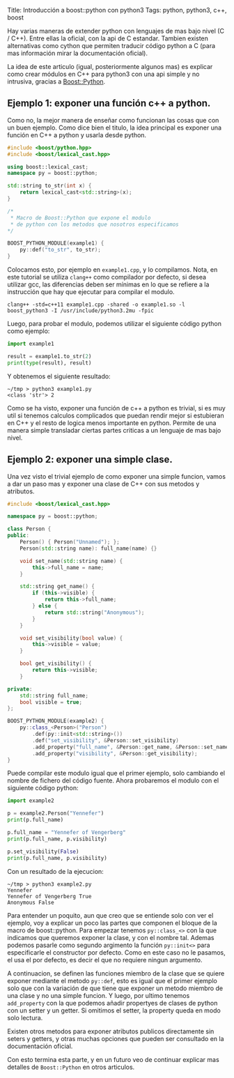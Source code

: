 Title: Introducción a boost::python con python3
Tags: python, python3, c++, boost


Hay varias maneras de extender python con lenguajes de mas bajo nivel
(C / C++). Entre ellas la oficial, con la api de C estandar. Tambien
existen alternativas como cython que permiten traducir código python a
C (para mas información mirar la documentación oficial).

La idea de este articulo (igual, posteriormente algunos mas) es
explicar como crear módulos en C++ para python3 con una api simple y
no intrusiva, gracias a
[Boost::Python](http://www.boost.org/doc/libs/1_51_0/libs/python/doc/).

## Ejemplo 1: exponer una función c++ a python.

Como no, la mejor manera de enseñar como funcionan las cosas que con
un buen ejemplo. Como dice bien el titulo, la idea principal es
exponer una función en C++ a python y usarla desde python.

```cpp
#include <boost/python.hpp>
#include <boost/lexical_cast.hpp>

using boost::lexical_cast;
namespace py = boost::python;

std::string to_str(int x) {
    return lexical_cast<std::string>(x);
}

/*
 * Macro de Boost::Python que expone el modulo
 * de python con los metodos que nosotros especificamos
*/

BOOST_PYTHON_MODULE(example1) {
    py::def("to_str", to_str);
}
```

Colocamos esto, por ejemplo en `example1.cpp`, y lo compilamos. Nota,
en este tutorial se utiliza `clang++` como compilador por defecto, si
desea utilizar gcc, las diferencias deben ser mínimas en lo que se
refiere a la instrucción que hay que ejecutar para compilar el modulo.

```shell
clang++ -std=c++11 example1.cpp -shared -o example1.so -l boost_python3 -I /usr/include/python3.2mu -fpic
```

Luego, para probar el modulo, podemos utilizar el siguiente código python como ejemplo:


```python
import example1

result = example1.to_str(2)
print(type(result), result)
```

Y obtenemos el siguiente resultado:

```shell
~/tmp > python3 example1.py
<class 'str'> 2
```

Como se ha visto, exponer una función de c++ a python es trivial, si
es muy util si tenemos calculos complicados que puedan rendir mejor si
estubieran en C++ y el resto de logica menos importante en
python. Permite de una manera simple transladar ciertas partes
criticas a un lenguaje de mas bajo nivel.


## Ejemplo 2: exponer una simple clase.

Una vez visto el trivial ejemplo de como exponer una simple funcion,
vamos a dar un paso mas y exponer una clase de C++ con sus metodos y
atributos.

```cpp
#include <boost/lexical_cast.hpp>

namespace py = boost::python;

class Person {
public:
    Person() { Person("Unnamed"); };
    Person(std::string name): full_name(name) {}

    void set_name(std::string name) {
        this->full_name = name;
    }

    std::string get_name() {
        if (this->visible) {
            return this->full_name;
        } else {
            return std::string("Anonymous");
        }
    }

    void set_visibility(bool value) {
        this->visible = value;
    }

    bool get_visibility() {
        return this->visible;
    }

private:
    std::string full_name;
    bool visible = true;
};

BOOST_PYTHON_MODULE(example2) {
    py::class_<Person>("Person")
        .def(py::init<std::string>())
        .def("set_visibility", &Person::set_visibility)
        .add_property("full_name", &Person::get_name, &Person::set_name)
        .add_property("visibility", &Person::get_visibility);
}
```

Puede compilar este modulo igual que el primer ejemplo, solo cambiando
el nombre de fichero del código fuente. Ahora probaremos el modulo con
el siguiente código python:

```python
import example2

p = example2.Person("Yennefer")
print(p.full_name)

p.full_name = "Yennefer of Vengerberg"
print(p.full_name, p.visibility)

p.set_visibility(False)
print(p.full_name, p.visibility)
```

Con un resultado de la ejecucion:

```shell
~/tmp > python3 example2.py
Yennefer
Yennefer of Vengerberg True
Anonymous False
```

Para entender un poquito, aun que creo que se entiende solo con ver el
ejemplo, voy a explicar un poco las partes que componen el bloque de
la macro de boost::python. Para empezar tenemos `py::class_<>` con la
que indicamos que queremos exponer la clase, y con el nombre
tal. Ademas podemos pasarle como segundo argimento la función
`py::init<>` para especificarle el constructor por defecto. Como en
este caso no le pasamos, el usa el por defecto, es decir el que no
requiere ningun argumento.

A continuacion, se definen las funciones miembro de la clase que se
quiere exponer mediante el metodo `py::def`, esto es igual que el
primer ejemplo solo que con la variación de que tiene que exponer un
metodo miembro de una clase y no una simple funcion. Y luego, por
ultimo tenemos `add_property` con la que podemos añadir propertyes de
clases de python con un setter y un getter. Si omitimos el setter, la
property queda en modo solo lectura.

Existen otros metodos para exponer atributos publicos directamente sin
seters y getters, y otras muchas opciones que pueden ser consultado en
la documentación oficial.

Con esto termina esta parte, y en un futuro veo de continuar explicar
mas detalles de `Boost::Python` en otros articulos.
